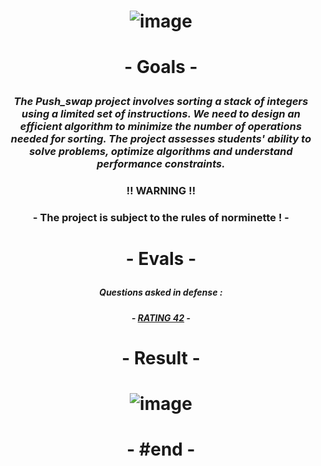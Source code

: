 # <p align="center"> ![image](https://github.com/ChrstphrChevalier/42Lausanne/assets/146819291/710c6a53-0b83-40a8-9e97-bf9c59bd1c11) </p>

# <p align="center"> - Goals - </p>

### <p align="center"> *The Push_swap project involves sorting a stack of integers using a limited set of instructions. We need to design an efficient algorithm to minimize the number of operations needed for sorting. The project assesses students' ability to solve problems, optimize algorithms and understand performance constraints.* </p>

### <p align="center"> !! **WARNING** !! </p>

### <p align="center"> - The project is subject to the rules of norminette ! - </p>

# <p align="center"> - Evals - </p>

##### <p align="center"> *Questions asked in defense :* </p>

##### <p align="center"> - [RATING 42](https://rphlr.github.io/42-Evals/Cursus/Push_swap/) - </p>

# <p align="center"> - Result - </p>

# <p align="center"> ![image](https://github.com/ChrstphrChevalier/42Lausanne/assets/146819291/3ebe0c0d-f2f1-4c1a-adbd-6d5ce43627fd) </p>

# <p align="center"> - #end - </p>
